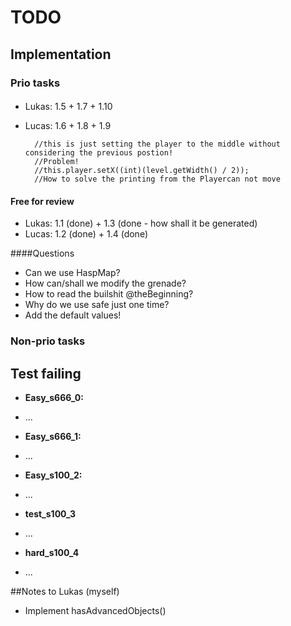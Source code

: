 # TODO
## Implementation
### Prio tasks
####
* Lukas: 1.5 + 1.7 + 1.10
* Lucas: 1.6 + 1.8 + 1.9

		//this is just setting the player to the middle without considering the previous postion!
		//Problem!
		//this.player.setX((int)(level.getWidth() / 2));
		//How to solve the printing from the Playercan not move

#### Free for review
* Lukas: 1.1 (done) + 1.3 (done - how shall it be generated) 
* Lucas: 1.2 (done) + 1.4 (done)
	
####Questions
- Can we use HaspMap?
- How can/shall we modify the grenade?
- How to read the builshit @theBeginning?
- Why do we use safe just one time?
- Add the default values!


### Non-prio tasks

## Test failing
* <b>Easy_s666_0:</b>
- ...
* <b>Easy_s666_1:</b>
- ...
* <b>Easy_s100_2:</b>
- ...
* <b>test_s100_3</b>
- ...
* <b>hard_s100_4</b>
- ...

##Notes to Lukas (myself)
* Implement hasAdvancedObjects()

